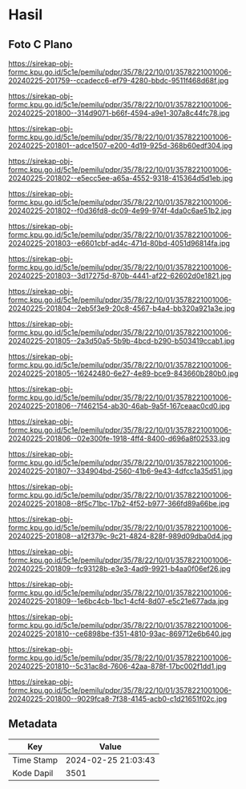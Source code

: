 # Hasil

## Foto C Plano

https://sirekap-obj-formc.kpu.go.id/5c1e/pemilu/pdpr/35/78/22/10/01/3578221001006-20240225-201759--ccadecc6-ef79-4280-bbdc-9511f468d68f.jpg

https://sirekap-obj-formc.kpu.go.id/5c1e/pemilu/pdpr/35/78/22/10/01/3578221001006-20240225-201800--314d9071-b66f-4594-a9e1-307a8c44fc78.jpg

https://sirekap-obj-formc.kpu.go.id/5c1e/pemilu/pdpr/35/78/22/10/01/3578221001006-20240225-201801--adce1507-e200-4d19-925d-368b60edf304.jpg

https://sirekap-obj-formc.kpu.go.id/5c1e/pemilu/pdpr/35/78/22/10/01/3578221001006-20240225-201802--e5ecc5ee-a65a-4552-9318-415364d5d1eb.jpg

https://sirekap-obj-formc.kpu.go.id/5c1e/pemilu/pdpr/35/78/22/10/01/3578221001006-20240225-201802--f0d36fd8-dc09-4e99-974f-4da0c6ae51b2.jpg

https://sirekap-obj-formc.kpu.go.id/5c1e/pemilu/pdpr/35/78/22/10/01/3578221001006-20240225-201803--e6601cbf-ad4c-471d-80bd-4051d96814fa.jpg

https://sirekap-obj-formc.kpu.go.id/5c1e/pemilu/pdpr/35/78/22/10/01/3578221001006-20240225-201803--3d17275d-870b-4441-af22-62602d0e1821.jpg

https://sirekap-obj-formc.kpu.go.id/5c1e/pemilu/pdpr/35/78/22/10/01/3578221001006-20240225-201804--2eb5f3e9-20c8-4567-b4a4-bb320a921a3e.jpg

https://sirekap-obj-formc.kpu.go.id/5c1e/pemilu/pdpr/35/78/22/10/01/3578221001006-20240225-201805--2a3d50a5-5b9b-4bcd-b290-b503419ccab1.jpg

https://sirekap-obj-formc.kpu.go.id/5c1e/pemilu/pdpr/35/78/22/10/01/3578221001006-20240225-201805--16242480-6e27-4e89-bce9-843660b280b0.jpg

https://sirekap-obj-formc.kpu.go.id/5c1e/pemilu/pdpr/35/78/22/10/01/3578221001006-20240225-201806--7f462154-ab30-46ab-9a5f-167ceaac0cd0.jpg

https://sirekap-obj-formc.kpu.go.id/5c1e/pemilu/pdpr/35/78/22/10/01/3578221001006-20240225-201806--02e300fe-1918-4ff4-8400-d696a8f02533.jpg

https://sirekap-obj-formc.kpu.go.id/5c1e/pemilu/pdpr/35/78/22/10/01/3578221001006-20240225-201807--334904bd-2560-41b6-9e43-4dfcc1a35d51.jpg

https://sirekap-obj-formc.kpu.go.id/5c1e/pemilu/pdpr/35/78/22/10/01/3578221001006-20240225-201808--8f5c71bc-17b2-4f52-b977-366fd89a66be.jpg

https://sirekap-obj-formc.kpu.go.id/5c1e/pemilu/pdpr/35/78/22/10/01/3578221001006-20240225-201808--a12f379c-9c21-4824-828f-989d09dba0d4.jpg

https://sirekap-obj-formc.kpu.go.id/5c1e/pemilu/pdpr/35/78/22/10/01/3578221001006-20240225-201809--fc93128b-e3e3-4ad9-9921-b4aa0f06ef26.jpg

https://sirekap-obj-formc.kpu.go.id/5c1e/pemilu/pdpr/35/78/22/10/01/3578221001006-20240225-201809--1e6bc4cb-1bc1-4cf4-8d07-e5c21e677ada.jpg

https://sirekap-obj-formc.kpu.go.id/5c1e/pemilu/pdpr/35/78/22/10/01/3578221001006-20240225-201810--ce6898be-f351-4810-93ac-869712e6b640.jpg

https://sirekap-obj-formc.kpu.go.id/5c1e/pemilu/pdpr/35/78/22/10/01/3578221001006-20240225-201810--5c31ac8d-7606-42aa-878f-17bc002f1dd1.jpg

https://sirekap-obj-formc.kpu.go.id/5c1e/pemilu/pdpr/35/78/22/10/01/3578221001006-20240225-201800--9029fca8-7f38-4145-acb0-c1d21651f02c.jpg


## Metadata

| Key        | Value               |
| ---------- | ------------------- |
| Time Stamp | 2024-02-25 21:03:43 |
| Kode Dapil | 3501                |




